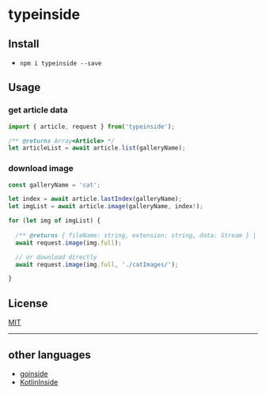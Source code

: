 # typeinside

## Install

- ``npm i typeinside --save``

## Usage

### get article data

```ts
import { article, request } from('typeinside');

/** @returns Array<Article> */
let articleList = await article.list(galleryName);
```

### download image

```ts
const galleryName = 'cat';

let index = await article.lastIndex(galleryName);
let imgList = await article.image(galleryName, index!);

for (let img of imgList) {
  
  /** @returns { fileName: string, extension: string, data: Stream } | null */
  await request.image(img.full);

  // or download directly
  await request.image(img.full, './catImages/');

}
```

## License

[MIT](https://github.com/Akachu/typeinside/blob/master/LICENSE)

- - -

## other languages

- [goinside](https://github.com/geeksbaek/goinside)
- [KotlinInside](https://github.com/organization/KotlinInside)
